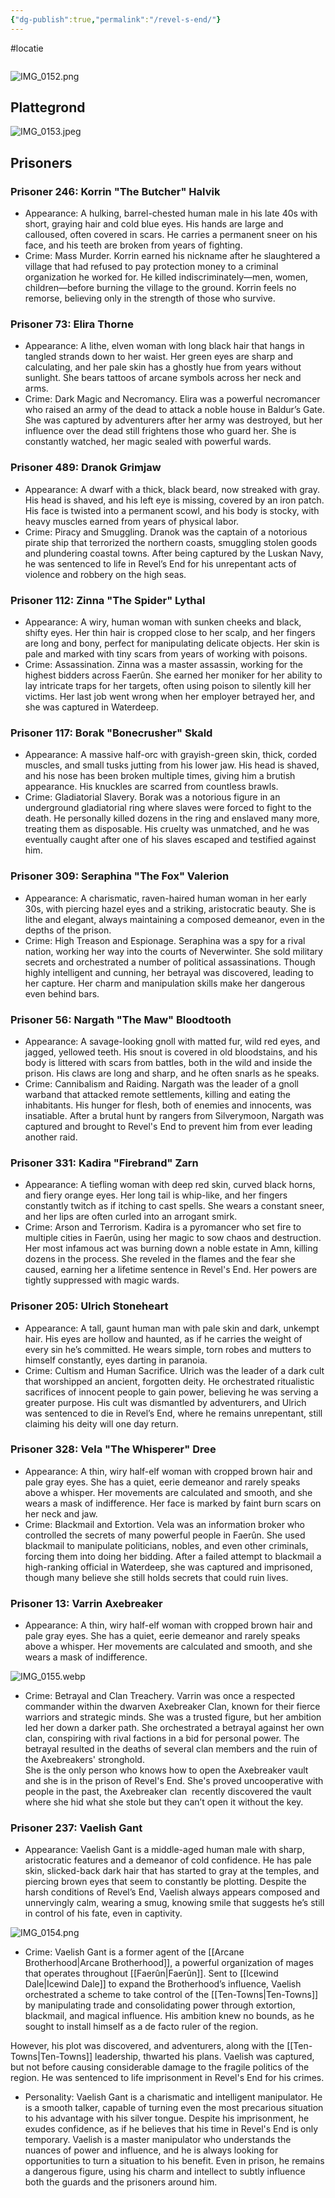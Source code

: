 ```yaml
---
{"dg-publish":true,"permalink":"/revel-s-end/"}
---
```


#locatie 
```table-of-contents
```

![IMG_0152.png](/img/user/IMG_0152.png)


## Plattegrond
![IMG_0153.jpeg](/img/user/IMG_0153.jpeg)

## Prisoners

### Prisoner 246: Korrin "The Butcher" Halvik

- Appearance: A hulking, barrel-chested human male in his late 40s with short, graying hair and cold blue eyes. His hands are large and calloused, often covered in scars. He carries a permanent sneer on his face, and his teeth are broken from years of fighting.
- Crime: Mass Murder. Korrin earned his nickname after he slaughtered a village that had refused to pay protection money to a criminal organization he worked for. He killed indiscriminately—men, women, children—before burning the village to the ground. Korrin feels no remorse, believing only in the strength of those who survive.

### Prisoner 73: Elira Thorne

- Appearance: A lithe, elven woman with long black hair that hangs in tangled strands down to her waist. Her green eyes are sharp and calculating, and her pale skin has a ghostly hue from years without sunlight. She bears tattoos of arcane symbols across her neck and arms.
- Crime: Dark Magic and Necromancy. Elira was a powerful necromancer who raised an army of the dead to attack a noble house in Baldur’s Gate. She was captured by adventurers after her army was destroyed, but her influence over the dead still frightens those who guard her. She is constantly watched, her magic sealed with powerful wards.

### Prisoner 489: Dranok Grimjaw

- Appearance: A dwarf with a thick, black beard, now streaked with gray. His head is shaved, and his left eye is missing, covered by an iron patch. His face is twisted into a permanent scowl, and his body is stocky, with heavy muscles earned from years of physical labor.
- Crime: Piracy and Smuggling. Dranok was the captain of a notorious pirate ship that terrorized the northern coasts, smuggling stolen goods and plundering coastal towns. After being captured by the Luskan Navy, he was sentenced to life in Revel’s End for his unrepentant acts of violence and robbery on the high seas.

### Prisoner 112: Zinna "The Spider" Lythal

- Appearance: A wiry, human woman with sunken cheeks and black, shifty eyes. Her thin hair is cropped close to her scalp, and her fingers are long and bony, perfect for manipulating delicate objects. Her skin is pale and marked with tiny scars from years of working with poisons.
- Crime: Assassination. Zinna was a master assassin, working for the highest bidders across Faerûn. She earned her moniker for her ability to lay intricate traps for her targets, often using poison to silently kill her victims. Her last job went wrong when her employer betrayed her, and she was captured in Waterdeep.

### Prisoner 117: Borak "Bonecrusher" Skald

- Appearance: A massive half-orc with grayish-green skin, thick, corded muscles, and small tusks jutting from his lower jaw. His head is shaved, and his nose has been broken multiple times, giving him a brutish appearance. His knuckles are scarred from countless brawls.
- Crime: Gladiatorial Slavery. Borak was a notorious figure in an underground gladiatorial ring where slaves were forced to fight to the death. He personally killed dozens in the ring and enslaved many more, treating them as disposable. His cruelty was unmatched, and he was eventually caught after one of his slaves escaped and testified against him.

### Prisoner 309: Seraphina "The Fox" Valerion

- Appearance: A charismatic, raven-haired human woman in her early 30s, with piercing hazel eyes and a striking, aristocratic beauty. She is lithe and elegant, always maintaining a composed demeanor, even in the depths of the prison.
- Crime: High Treason and Espionage. Seraphina was a spy for a rival nation, working her way into the courts of Neverwinter. She sold military secrets and orchestrated a number of political assassinations. Though highly intelligent and cunning, her betrayal was discovered, leading to her capture. Her charm and manipulation skills make her dangerous even behind bars.

### Prisoner 56: Nargath "The Maw" Bloodtooth

- Appearance: A savage-looking gnoll with matted fur, wild red eyes, and jagged, yellowed teeth. His snout is covered in old bloodstains, and his body is littered with scars from battles, both in the wild and inside the prison. His claws are long and sharp, and he often snarls as he speaks.
- Crime: Cannibalism and Raiding. Nargath was the leader of a gnoll warband that attacked remote settlements, killing and eating the inhabitants. His hunger for flesh, both of enemies and innocents, was insatiable. After a brutal hunt by rangers from Silverymoon, Nargath was captured and brought to Revel's End to prevent him from ever leading another raid.

### Prisoner 331: Kadira "Firebrand" Zarn

- Appearance: A tiefling woman with deep red skin, curved black horns, and fiery orange eyes. Her long tail is whip-like, and her fingers constantly twitch as if itching to cast spells. She wears a constant sneer, and her lips are often curled into an arrogant smirk.
- Crime: Arson and Terrorism. Kadira is a pyromancer who set fire to multiple cities in Faerûn, using her magic to sow chaos and destruction. Her most infamous act was burning down a noble estate in Amn, killing dozens in the process. She reveled in the flames and the fear she caused, earning her a lifetime sentence in Revel's End. Her powers are tightly suppressed with magic wards.

### Prisoner 205: Ulrich Stoneheart

- Appearance: A tall, gaunt human man with pale skin and dark, unkempt hair. His eyes are hollow and haunted, as if he carries the weight of every sin he’s committed. He wears simple, torn robes and mutters to himself constantly, eyes darting in paranoia.
- Crime: Cultism and Human Sacrifice. Ulrich was the leader of a dark cult that worshipped an ancient, forgotten deity. He orchestrated ritualistic sacrifices of innocent people to gain power, believing he was serving a greater purpose. His cult was dismantled by adventurers, and Ulrich was sentenced to die in Revel’s End, where he remains unrepentant, still claiming his deity will one day return.

### Prisoner 328: Vela "The Whisperer" Dree

- Appearance: A thin, wiry half-elf woman with cropped brown hair and pale gray eyes. She has a quiet, eerie demeanor and rarely speaks above a whisper. Her movements are calculated and smooth, and she wears a mask of indifference. Her face is marked by faint burn scars on her neck and jaw.
- Crime: Blackmail and Extortion. Vela was an information broker who controlled the secrets of many powerful people in Faerûn. She used blackmail to manipulate politicians, nobles, and even other criminals, forcing them into doing her bidding. After a failed attempt to blackmail a high-ranking official in Waterdeep, she was captured and imprisoned, though many believe she still holds secrets that could ruin lives.

### Prisoner 13: Varrin Axebreaker

- Appearance: A thin, wiry half-elf woman with cropped brown hair and pale gray eyes. She has a quiet, eerie demeanor and rarely speaks above a whisper. Her movements are calculated and smooth, and she wears a mask of indifference. 

![IMG_0155.webp](/img/user/IMG_0155.webp)

- Crime: Betrayal and Clan Treachery. Varrin was once a respected commander within the dwarven Axebreaker Clan, known for their fierce warriors and strategic minds. She was a trusted figure, but her ambition led her down a darker path. She orchestrated a betrayal against her own clan, conspiring with rival factions in a bid for personal power. The betrayal resulted in the deaths of several clan members and the ruin of the Axebreakers' stronghold.  
    She is the only person who knows how to open the Axebreaker vault and she is in the prison of Revel's End. She's proved uncooperative with people in the past, the Axebreaker clan  recently discovered the vault where she hid what she stole but they can’t open it without the key.

### Prisoner 237: Vaelish Gant

- Appearance: Vaelish Gant is a middle-aged human male with sharp, aristocratic features and a demeanor of cold confidence. He has pale skin, slicked-back dark hair that has started to gray at the temples, and piercing brown eyes that seem to constantly be plotting. Despite the harsh conditions of Revel’s End, Vaelish always appears composed and unnervingly calm, wearing a smug, knowing smile that suggests he’s still in control of his fate, even in captivity.

![IMG_0154.png](/img/user/IMG_0154.png)

- Crime: Vaelish Gant is a former agent of the [[Arcane Brotherhood\|Arcane Brotherhood]], a powerful organization of mages that operates throughout [[Faerûn\|Faerûn]]. Sent to [[Icewind Dale\|Icewind Dale]] to expand the Brotherhood’s influence, Vaelish orchestrated a scheme to take control of the [[Ten-Towns\|Ten-Towns]] by manipulating trade and consolidating power through extortion, blackmail, and magical influence. His ambition knew no bounds, as he sought to install himself as a de facto ruler of the region.

However, his plot was discovered, and adventurers, along with the [[Ten-Towns\|Ten-Towns]] leadership, thwarted his plans. Vaelish was captured, but not before causing considerable damage to the fragile politics of the region. He was sentenced to life imprisonment in Revel's End for his crimes.

- Personality: Vaelish Gant is a charismatic and intelligent manipulator. He is a smooth talker, capable of turning even the most precarious situation to his advantage with his silver tongue. Despite his imprisonment, he exudes confidence, as if he believes that his time in Revel's End is only temporary. Vaelish is a master manipulator who understands the nuances of power and influence, and he is always looking for opportunities to turn a situation to his benefit. Even in prison, he remains a dangerous figure, using his charm and intellect to subtly influence both the guards and the prisoners around him.